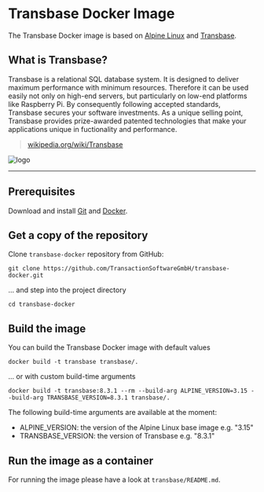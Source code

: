 # Transbase Docker Image

The Transbase Docker image is based on [Alpine Linux](https://www.alpinelinux.org) and [Transbase](https://www.transaction.de/en/index.html).

## What is Transbase?

Transbase is a relational SQL database system. It is designed to deliver maximum performance with minimum resources. Therefore it can be used easily not only on high-end servers, but particularly on low-end platforms like Raspberry Pi. By consequently following accepted standards, Transbase secures your software investments. As a unique selling point, Transbase provides prize-awarded patented technologies that make your applications unique in fuctionality and performance.

> [wikipedia.org/wiki/Transbase](https://en.wikipedia.org/wiki/Transbase)

![logo](https://www.transaction.de/fileadmin/logos/transaction_logo_2x.png)

---

## Prerequisites

Download and install [Git](https://git-scm.com/downloads) and [Docker](https://docs.docker.com/get-docker/).

## Get a copy of the repository

Clone `transbase-docker` repository from GitHub:  
```
git clone https://github.com/TransactionSoftwareGmbH/transbase-docker.git
```
... and step into the project directory
```
cd transbase-docker
```
## Build the image

You can build the Transbase Docker image with default values
```
docker build -t transbase transbase/.
```
... or with custom build-time arguments
```
docker build -t transbase:8.3.1 --rm --build-arg ALPINE_VERSION=3.15 --build-arg TRANSBASE_VERSION=8.3.1 transbase/.
```
The following build-time arguments are available at the moment:
* ALPINE_VERSION: the version of the Alpine Linux base image e.g. "3.15"
* TRANSBASE_VERSION: the version of Transbase e.g. "8.3.1"

## Run the image as a container

For running the image please have a look at `transbase/README.md`.